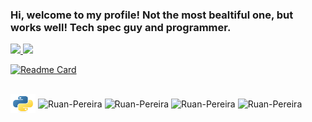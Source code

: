 ### Hi, welcome to my profile! Not the most bealtiful one, but works well! Tech spec guy and programmer.
<div align="left">
  <a href="https://github.com/ruanpereira">
  <img height="180em" src="https://github-readme-stats.vercel.app/api?username=ruanpereira&show_icons=true&theme=aura_dark&include_all_commits=true&count_private=true"/>
   <img height="180em" src="https://github-readme-stats.vercel.app/api/top-langs/?username=ruanpereira&layout=langs_count=7&theme=aura_dark"/ >
</div>

[![Readme Card](https://github-readme-stats.vercel.app/api/pin/?username=ruanpereira&repo=I3-Manjaro)](https://github.com/ruanpereira/I3-Manjaro)

  <div style="display: inline_block"><br>
  <img align="center" alt="Ruan-Pereira" height="30" width="40" src="https://raw.githubusercontent.com/devicons/devicon/master/icons/python/python-original.svg">
  <img align="center" alt="Ruan-Pereira" height="30" width="40" src="https://cdn.jsdelivr.net/gh/devicons/devicon/icons/bash/bash-original.svg">
  <img align="center" alt="Ruan-Pereira" height="30" width="40" src="https://cdn.jsdelivr.net/gh/devicons/devicon/icons/linux/linux-original.svg">
  <img align="center" alt="Ruan-Pereira" height="30" width="40" src="https://cdn.jsdelivr.net/gh/devicons/devicon/icons/debian/debian-plain.svg">
  <img align="center" alt="Ruan-Pereira" height="30" width="40" src="https://cdn.jsdelivr.net/gh/devicons/devicon/icons/redhat/redhat-original-wordmark.svg">
</div>
  

